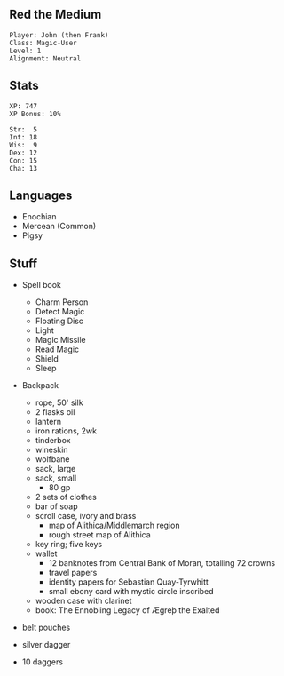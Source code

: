 
## Red the Medium

    Player: John (then Frank)
    Class: Magic-User
    Level: 1
    Alignment: Neutral

## Stats

    XP: 747
    XP Bonus: 10%

    Str:  5
    Int: 18
    Wis:  9
    Dex: 12
    Con: 15
    Cha: 13

## Languages

- Enochian
- Mercean (Common)
- Pigsy

## Stuff

* Spell book
  * Charm Person
  * Detect Magic
  * Floating Disc
  * Light
  * Magic Missile
  * Read Magic
  * Shield
  * Sleep

* Backpack
  * rope, 50' silk
  * 2 flasks oil
  * lantern
  * iron rations, 2wk
  * tinderbox
  * wineskin
  * wolfbane
  * sack, large
  * sack, small
    * 80 gp
  * 2 sets of clothes
  * bar of soap
  * scroll case, ivory and brass
    * map of Alithica/Middlemarch region
    * rough street map of Alithica
  * key ring; five keys
  * wallet
    * 12 banknotes from Central Bank of Moran, totalling 72 crowns
    * travel papers
    * identity papers for Sebastian Quay-Tyrwhitt
    * small ebony card with mystic circle inscribed
  * wooden case with clarinet
  * book: The Ennobling Legacy of Ægreþ the Exalted
* belt pouches
* silver dagger
* 10 daggers

